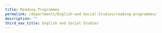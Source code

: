 ```yaml
---
title: Reading Programmes
permalink: /departments/English-and-Social-Studies/reading-programmes/
description: ""
third_nav_title: English and Social Studies
---
```

